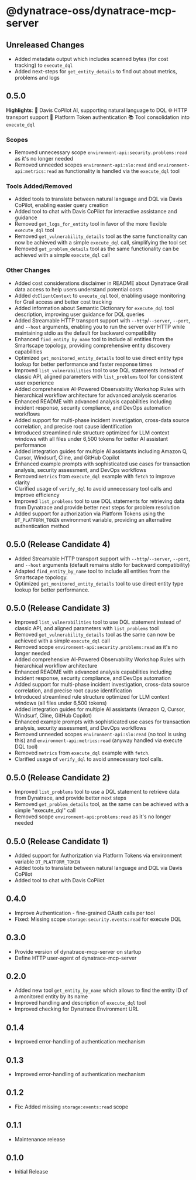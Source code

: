 # @dynatrace-oss/dynatrace-mcp-server

## Unreleased Changes

- Added metadata output which includes scanned bytes (for cost tracking) to `execute_dql`
- Added next-steps for `get_entity_details` to find out about metrics, problems and logs

## 0.5.0

**Highlights**:
🚀 Davis CoPilot AI, supporting natural language to DQL
🌐 HTTP transport support
🔑 Platform Token authentication
📚 Tool consolidation into `execute_dql`

### Scopes

- Removed unnecessary scope `environment-api:security.problems:read` as it's no longer needed
- Removed unneeded scopes `environment-api:slo:read` and `environment-api:metrics:read` as functionality is handled via the `execute_dql` tool

### Tools Added/Removed

- Added tools to translate between natural language and DQL via Davis CoPilot, enabling easier query creation
- Added tool to chat with Davis CoPilot for interactive assistance and guidance
- Removed `get_logs_for_entity` tool in favor of the more flexible `execute_dql` tool
- Removed `get_vulnerability_details` tool as the same functionality can now be achieved with a simple `execute_dql` call, simplifying the tool set
- Removed `get_problem_details` tool as the same functionality can be achieved with a simple `execute_dql` call

### Other Changes

- Added cost considerations disclaimer in README about Dynatrace Grail data access to help users understand potential costs
- Added `dtClientContext` to `execute_dql` tool, enabling usage monitoring for Grail access and better cost tracking
- Added information about Semantic Dictionary for `execute_dql` tool description, improving user guidance for DQL queries
- Added Streamable HTTP transport support with `--http`/`--server`, `--port`, and `--host` arguments, enabling you to run the server over HTTP while maintaining stdio as the default for backward compatibility
- Enhanced `find_entity_by_name` tool to include all entities from the Smartscape topology, providing comprehensive entity discovery capabilities
- Optimized `get_monitored_entity_details` tool to use direct entity type lookup for better performance and faster response times
- Improved `list_vulnerabilities` tool to use DQL statements instead of classic API, aligned parameters with `list_problems` tool for consistent user experience
- Added comprehensive AI-Powered Observability Workshop Rules with hierarchical workflow architecture for advanced analysis scenarios
- Enhanced README with advanced analysis capabilities including incident response, security compliance, and DevOps automation workflows
- Added support for multi-phase incident investigation, cross-data source correlation, and precise root cause identification
- Introduced streamlined rule structure optimized for LLM context windows with all files under 6,500 tokens for better AI assistant performance
- Added integration guides for multiple AI assistants including Amazon Q, Cursor, Windsurf, Cline, and GitHub Copilot
- Enhanced example prompts with sophisticated use cases for transaction analysis, security assessment, and DevOps workflows
- Removed `metrics` from `execute_dql` example with `fetch` to improve clarity
- Clarified usage of `verify_dql` to avoid unnecessary tool calls and improve efficiency
- Improved `list_problems` tool to use DQL statements for retrieving data from Dynatrace and provide better next steps for problem resolution
- Added support for authorization via Platform Tokens using the `DT_PLATFORM_TOKEN` environment variable, providing an alternative authentication method

## 0.5.0 (Release Candidate 4)

- Added Streamable HTTP transport support with `--http`/`--server`, `--port`, and `--host` arguments (default remains stdio for backward compatibility)
- Adapted `find_entity_by_name` tool to include all entities from the Smartscape topology.
- Optimized `get_monitored_entity_details` tool to use direct entity type lookup for better performance.

## 0.5.0 (Release Candidate 3)

- Improved `list_vulnerabilities` tool to use DQL statement instead of classic API, and aligned parameters with `list_problems` tool
- Removed `get_vulnerability_details` tool as the same can now be achieved with a simple `execute_dql` call
- Removed scope `environment-api:security.problems:read` as it's no longer needed
- Added comprehensive AI-Powered Observability Workshop Rules with hierarchical workflow architecture
- Enhanced README with advanced analysis capabilities including incident response, security compliance, and DevOps automation
- Added support for multi-phase incident investigation, cross-data source correlation, and precise root cause identification
- Introduced streamlined rule structure optimized for LLM context windows (all files under 6,500 tokens)
- Added integration guides for multiple AI assistants (Amazon Q, Cursor, Windsurf, Cline, GitHub Copilot)
- Enhanced example prompts with sophisticated use cases for transaction analysis, security assessment, and DevOps workflows
- Removed unneeded scopes `environment-api:slo:read` (no tool is using this) and `environment-api:metrics:read` (anyway handled via execute DQL tool)
- Removed `metrics` from `execute_dql` example with `fetch`.
- Clarified usage of `verify_dql` to avoid unnecessary tool calls.

## 0.5.0 (Release Candidate 2)

- Improved `list_problems` tool to use a DQL statement to retrieve data from Dynatrace, and provide better next steps
- Removed `get_problem_details` tool, as the same can be achieved with a simple "execute_dql" call
- Removed scope `environment-api:problems:read` as it's no longer needed

## 0.5.0 (Release Candidate 1)

- Added support for Authorization via Platform Tokens via environment variable `DT_PLATFORM_TOKEN`
- Added tools to translate between natural language and DQL via Davis CoPilot
- Added tool to chat with Davis CoPilot

## 0.4.0

- Improve Authentication - fine-grained OAuth calls per tool
- Fixed: Missing scope `storage:security.events:read` for execute DQL

## 0.3.0

- Provide version of dynatrace-mcp-server on startup
- Define HTTP user-agent of dynatrace-mcp-server

## 0.2.0

- Added new tool `get_entity_by_name` which allows to find the entity ID of a monitored entity by its name
- Improved handling and description of `execute_dql` tool
- Improved checking for Dynatrace Environment URL

## 0.1.4

- Improved error-handling of authentication mechanism

## 0.1.3

- Improved error-handling of authentication mechanism

## 0.1.2

- Fix: Added missing `storage:events:read` scope

## 0.1.1

- Maintenance release

## 0.1.0

- Initial Release
